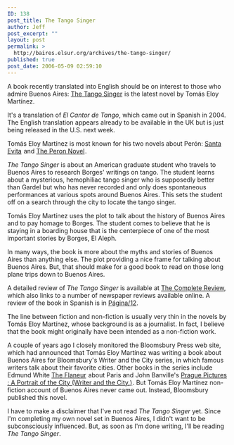 ```yaml
---
ID: 138
post_title: The Tango Singer
author: Jeff
post_excerpt: ""
layout: post
permalink: >
  http://baires.elsur.org/archives/the-tango-singer/
published: true
post_date: 2006-05-09 02:59:10
---
```

A book recently translated into English should be on interest to those who admire Buenos Aires: <a href="http://www.amazon.com/exec/obidos/redirect?link_code=as2&path=ASIN/1582346011&tag=elsur-20&camp=1789&creative=9325">The Tango Singer</a><img src="http://www.assoc-amazon.com/e/ir?t=elsur-20&l=as2&o=1&a=1582346011" width="1" height="1" border="0" alt="" style="border:none !important; margin:0px !important;" /> is the latest novel by Tomás Eloy Martínez. 

It's a translation of <em>El Cantor de Tango</em>, which came out in Spanish in 2004.  The English translation appears already to be available in the UK but is just being released in the U.S. next week. 

Tomás Eloy Martínez is most known for his two novels about Perón: <a href="http://www.amazon.com/exec/obidos/redirect?link_code=as2&path=ASIN/0679768149&tag=elsur-20&camp=1789&creative=9325">Santa Evita</a><img src="http://www.assoc-amazon.com/e/ir?t=elsur-20&l=as2&o=1&a=0679768149" width="1" height="1" border="0" alt="" style="border:none !important; margin:0px !important;" /> and <a href="http://www.amazon.com/exec/obidos/redirect?link_code=as2&path=ASIN/0679768017&tag=elsur-20&camp=1789&creative=9325">The Peron Novel</a><img src="http://www.assoc-amazon.com/e/ir?t=elsur-20&l=as2&o=1&a=0679768017" width="1" height="1" border="0" alt="" style="border:none !important; margin:0px !important;" />.


<em>The Tango Singer</em> is about an American graduate student who travels to Buenos Aires to research Borges' writings on tango. The student learns about a mysterious, hemophiliac tango singer who is supposedly better than Gardel but who has never recorded and only does spontaneous performances at various spots around Buenos Aires. This sets the student off on a search through the city to locate the tango singer.

Tomás Eloy Martínez uses the plot to talk about the history of Buenos Aires and to pay homage to Borges. The student comes to believe that he is staying in a boarding house that is the centerpiece of one of the most important stories by Borges, El Aleph. 

 In many ways, the book is more about the myths and stories of Buenos Aires than anything else. The plot providing a nice frame for talking about Buenos Aires. But, that should make for a good book to read on those long plane trips down to Buenos Aires. 

A detailed review of <em>The Tango Singer</em> is available at <a href="http://www.complete-review.com/reviews/martinte/tango.htm">The Complete Review</a>, which also links to a number of newspaper reviews available online. A review of the book in Spanish is in <a href="http://www.pagina12.com.ar/diario/suplementos/libros/10-1042-2004-05-08.html">Página/12</a>. 

The line between fiction and non-fiction is usually very thin in the novels by Tomás Eloy Martínez, whose background is as a journalist. In fact, I believe that the book might originally have been intended as a non-fiction work. 

A couple of years ago I closely monitored the Bloomsbury Press web site, which had announced that Tomás Eloy Martínez was writing a book about Buenos Aires for Bloomsbury's Writer and the City series, in which famous writers talk about their favorite cities. Other books in the series include Edmund White <a href="http://www.amazon.com/exec/obidos/redirect?link_code=as2&path=ASIN/1582341354&tag=elsur-20&camp=1789&creative=9325">The Flaneur</a><img src="http://www.assoc-amazon.com/e/ir?t=elsur-20&l=as2&o=1&a=1582341354" width="1" height="1" border="0" alt="" style="border:none !important; margin:0px !important;" /> about Paris and John Banville's <a href="http://www.amazon.com/exec/obidos/redirect?link_code=as2&path=ASIN/1582343829&tag=elsur-20&camp=1789&creative=9325">Prague Pictures : A Portrait of the City (Writer and the City.)</a><img src="http://www.assoc-amazon.com/e/ir?t=elsur-20&l=as2&o=1&a=1582343829" width="1" height="1" border="0" alt="" style="border:none !important; margin:0px !important;" />. But Tomás Eloy Martínez non-fiction account of Buenos Aires never came out. Instead, Bloomsbury published this novel. 

I have to make a disclaimer that I've not read <em>The Tango Singer</em> yet. Since I'm completing my own novel set in Buenos Aires, I didn't want to be subconsciously influenced. But, as soon as I'm done writing, I'll be reading <em>The Tango Singer</em>.